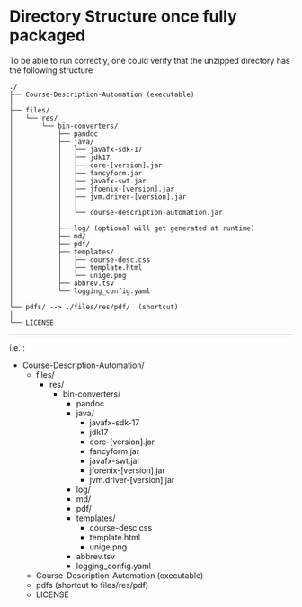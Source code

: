 # Directory Structure once fully packaged

To be able to run correctly, one could verify that the unzipped directory has the following structure
   

    ./
    ├── Course-Description-Automation (executable)
    │ 
    ├── files/
    │   └── res/
    │       └── bin-converters/
    │           ├── pandoc
    │           ├── java/
    │           │   ├── javafx-sdk-17
    │           │   ├── jdk17
    │           │   ├── core-[version].jar
    │           │   ├── fancyform.jar
    │           │   ├── javafx-swt.jar
    │           │   ├── jfoenix-[version].jar
    │           │   ├── jvm.driver-[version].jar
    │           │   │ 
    │           │   └── course-description-automation.jar
    │           │
    │           ├── log/ (optional will get generated at runtime)
    │           ├── md/
    │           ├── pdf/
    │           ├── templates/
    │           │   ├── course-desc.css
    │           │   ├── template.html
    │           │   └── unige.png
    │           ├── abbrev.tsv
    │           └── logging_config.yaml
    │ 
    └── pdfs/ --> ./files/res/pdf/  (shortcut)
    │ 
    └── LICENSE


***

i.e. :

- Course-Description-Automation/
  - files/
    - res/
      - bin-converters/
        - pandoc
        - java/
          - javafx-sdk-17
          - jdk17
          - core-[version].jar
          - fancyform.jar
          - javafx-swt.jar
          - jforenix-[version].jar
          - jvm.driver-[version].jar
        - log/
        - md/
        - pdf/
        - templates/
          - course-desc.css
          - template.html
          - unige.png
        - abbrev.tsv
        - logging_config.yaml
  - Course-Description-Automation (executable)
  - pdfs (shortcut to files/res/pdf)
  - LICENSE

